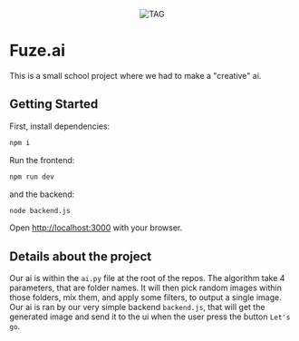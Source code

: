 <p align="center"><img src="https://i.postimg.cc/HLGn6Zwy/Screenshot-2024-03-10-at-01-55-51-Create-Next-App.png" alt="TAG"></p>

# Fuze.ai

This is a small school project where we had to make a "creative" ai.

## Getting Started

First, install dependencies:

```bash
npm i
```

Run the frontend:

```bash
npm run dev
```

and the backend:

```bash
node backend.js
```

Open [http://localhost:3000](http://localhost:3000) with your browser.

## Details about the project

Our ai is within the `ai.py` file at the root of the repos. The algorithm take 4 parameters, that are folder names.
It will then pick random images within those folders, mix them, and apply some filters, to output a single image.
Our ai is ran by our very simple backend `backend.js`, that will get the generated image and send it to the ui when the user press the button `Let's go`.
